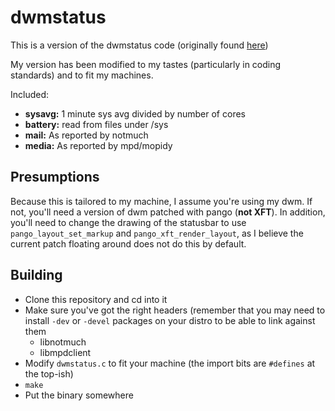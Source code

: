# dwmstatus

This is a version of the dwmstatus code (originally found [here](http://dwm.suckless.org/dwmstatus/))

My version has been modified to my tastes (particularly in coding standards) and to fit my machines. 

Included:

* **sysavg:** 1 minute sys avg divided by number of cores
* **battery:** read from files under /sys
* **mail:** As reported by notmuch
* **media:** As reported by mpd/mopidy

## Presumptions

Because this is tailored to my machine, I assume you're using my dwm. If not, you'll need a version of
dwm patched with pango (**not XFT**). In addition, you'll need to change the drawing of the statusbar
to use `pango_layout_set_markup` and `pango_xft_render_layout`, as I believe the current patch floating around does not do this by default.

## Building

* Clone this repository and cd into it
* Make sure you've got the right headers (remember that you may need to install `-dev` or `-devel` packages on your distro to be able to link against them
    - libnotmuch
    - libmpdclient
* Modify `dwmstatus.c` to fit your machine (the import bits are `#defines` at the top-ish)
* `make`
* Put the binary somewhere
